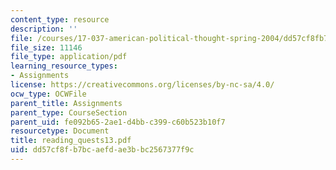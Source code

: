 ```yaml
---
content_type: resource
description: ''
file: /courses/17-037-american-political-thought-spring-2004/dd57cf8fb7bcaefdae3bbc2567377f9c_reading_quests13.pdf
file_size: 11146
file_type: application/pdf
learning_resource_types:
- Assignments
license: https://creativecommons.org/licenses/by-nc-sa/4.0/
ocw_type: OCWFile
parent_title: Assignments
parent_type: CourseSection
parent_uid: fe092b65-2ae1-d4bb-c399-c60b523b10f7
resourcetype: Document
title: reading_quests13.pdf
uid: dd57cf8f-b7bc-aefd-ae3b-bc2567377f9c
---
```

